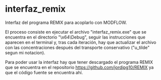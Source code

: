 # interfaz_remix
Interfaz del programa REMIX para acoplarlo con MODFLOW.

El proceso consiste en ejecutar el archivo "interfaz_remix.exe" que se encuentra en el directorio "\x64\Debug", seguir las instrucciones que aparecen en el terminal y, tras cada iteración, hay que actualizar el archivo con las concentraciones después del transporte conservativo ("u_tilde" segun mi notacion).

Para poder usar la interfaz hay que tener descargado el programa REMIX que se encuentra en el repositorio https://github.com/jordipg10/REMIX ya que el código fuente se encuentra ahí.


